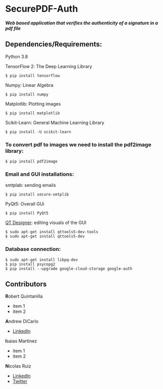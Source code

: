 # **SecurePDF-Auth**

***Web based application that verifies the authenticity of a signature in a pdf file***

## **Dependencies/Requirements:**

Python 3.8

TensorFlow 2: The Deep Learning Library

```shell
$ pip install tensorflow
```

Numpy: Linear Algebra

```shell
$ pip install numpy
```

Matplotlib: Plotting images

```shell
$ pip install matplotlib 
```

Scikit-Learn: General Machine Learning Library

```shell
$ pip install -U scikit-learn
```

### **To convert pdf to images we need to install the pdf2image library:**

```shell
$ pip install pdf2image
```

### **Email and GUI installations:** 

smtplab: sending emails

```shell
$ pip install secure-smtplib
```

PyQt5: Overall GUi

```shell
$ pip install PyQt5
```

[QT Designer](https://pythonbasics.org/qt-designer-python/): editing visuals of the GUI

```shell
$ sudo apt-get install qttools5-dev-tools
$ sudo apt-get install qttools5-dev
```

### **Database connection:**

```shell
$ sudo apt-get install libpq-dev
$ pip install psycopg2
$ pip install --upgrade google-cloud-storage google-auth
```

## Contributors

**R**obert Quintanilla
  * item 1
  * item 2
 
**A**ndrew DiCarlo
  * [LinkedIn](https://www.linkedin.com/in/andrew-dicarlo-192348141/)
 
**I**saias Martinez
  * item 1
  * item 2

**N**icolas Ruiz
  * [LinkedIn](www.linkedin.com/in/nicolas-s-ruiz)
  * [Twitter](https://twitter.com/NicRuiz88)

